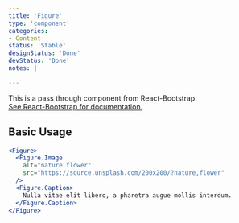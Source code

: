 ```yaml
---
title: 'Figure'
type: 'component'
categories:
- Content
status: 'Stable'
designStatus: 'Done'
devStatus: 'Done'
notes: |

---
```


<p className="lead">
  This is a pass through component from React-Bootstrap.<br/>
  <a href="https://react-bootstrap.github.io/components/figures/" target="_blank" rel="noopener noreferrer">
    See React-Bootstrap for documentation.
  </a>
</p>

## Basic Usage

```jsx live
<Figure>
  <Figure.Image
    alt="nature flower"
    src="https://source.unsplash.com/200x200/?nature,flower"
  />
  <Figure.Caption>
    Nulla vitae elit libero, a pharetra augue mollis interdum.
  </Figure.Caption>
</Figure>
```
